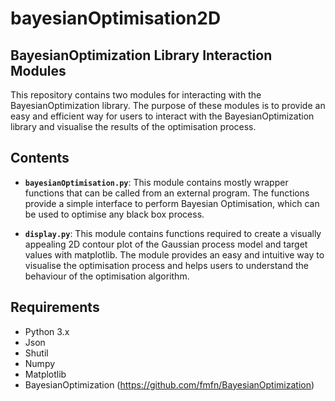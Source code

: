 # bayesianOptimisation2D

## BayesianOptimization Library Interaction Modules
This repository contains two modules for interacting with the BayesianOptimization library. The purpose of these modules is to provide an easy and efficient way for users to interact with the BayesianOptimization library and visualise the results of the optimisation process.

## Contents
- **`bayesianOptimisation.py`**: This module contains mostly wrapper functions that can be called from an external program. The functions provide a simple interface to perform Bayesian Optimisation, which can be used to optimise any black box process.

- **`display.py`**: This module contains functions required to create a visually appealing 2D contour plot of the Gaussian process model and target values with matplotlib. The module provides an easy and intuitive way to visualise the optimisation process and helps users to understand the behaviour of the optimisation algorithm.

## Requirements
- Python 3.x
- Json
- Shutil
- Numpy
- Matplotlib
- BayesianOptimization (https://github.com/fmfn/BayesianOptimization)
